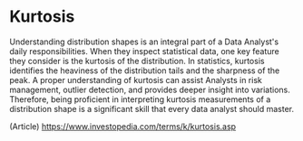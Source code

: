 # Kurtosis 

Understanding distribution shapes is an integral part of a Data Analyst's daily responsibilities. When they inspect statistical data, one key feature they consider is the kurtosis of the distribution. In statistics, kurtosis identifies the heaviness of the distribution tails and the sharpness of the peak. A proper understanding of kurtosis can assist Analysts in risk management, outlier detection, and provides deeper insight into variations. Therefore, being proficient in interpreting kurtosis measurements of a distribution shape is a significant skill that every data analyst should master.

(Article) https://www.investopedia.com/terms/k/kurtosis.asp
